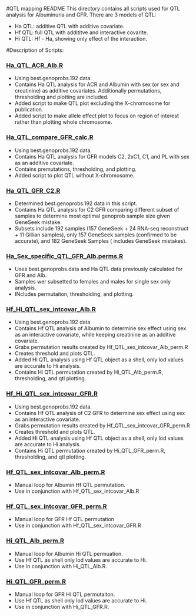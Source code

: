 #QTL mapping README
This directory contains all scripts used for QTL analysis for Albuminuria and GFR.
There are 3 models of QTL:
* Ha QTL: additive QTL with additive covariate.
* Hf QTL: full QTL with addititve and interactive covarite.
* Hi QTL: Hf - Ha, showing only effect of the interaction.

#Description of Scripts:
### [Ha_QTL_ACR_Alb.R](https://github.com/TheJacksonLaboratory/1415-Col4a5xDO-Project/blob/master/QTL_mapping/Ha_QTL_ACR_Alb.R)
* Using best.genoprobs.192 data.
* Contains Ha QTL analysis for ACR and Albumin with sex (or sex and creatinine) as additive covariates. Additionally permutations, thresholding and plotting are included. 
* Added script to make QTL plot excluding the X-chromosome for publication.
* Added script to make allele effect plot to focus on region of interest rather than plotting whole chromosome.

### [Ha_QTL_compare_GFR_calc.R](https://github.com/TheJacksonLaboratory/1415-Col4a5xDO-Project/blob/master/QTL_mapping/Ha_QTL_compare_GFR_calc.R)
* Using best.genoprobs.192 data.
* Contains Ha QTL analysis for GFR models C2, 2xC1, C1, and PL with sex as an additive covariate.
* Contains premutations, thresholding, and plotting.
* Added script to plot QTL without X-chromosome.

### [Ha_QTL_GFR_C2.R](https://github.com/TheJacksonLaboratory/1415-Col4a5xDO-Project/blob/master/QTL_mapping/Ha_QTL_GFR_C2.R)
* Determined best.genoprobs.192 data in this script.
* Contains Ha QTL analysis for C2 GFR comparing different subset of samples to determine most optimal genoprob sample size given GeneSeek mistake.
* Subsets include 192 samples (157 GeneSeek + 24 RNA-seq reconstruct + 11 Gillian samples), only 157 GeneSeek samples (confirmed to be accurate), and 182 GeneSeek Samples ( includes GeneSeek mistakes).

### [Ha_Sex_specific_QTL_GFR_Alb.perms.R](https://github.com/TheJacksonLaboratory/1415-Col4a5xDO-Project/blob/master/QTL_mapping/Ha_Sex_specific_QTL_GFR_Alb.perms.R)
* Uses best.genoprobs.data and Ha QTL data previously calculated for GFR and Alb.
* Samples wer subsetted to females and males for single sex only analysis.
* INcludes permutaiton, thresholding, and plotting.

### [Hf_Hi_QTL_sex_intcovar_Alb.R](https://github.com/TheJacksonLaboratory/1415-Col4a5xDO-Project/blob/master/QTL_mapping/Hf_Hi_QTL_sex_intcovar_Alb.R)
* Using best.genoprobs.192 data
* Contains Hf QTL analysis of Albumin to determine sex effect using sex as an interactive covariate, while keeping creatinine as an additive covariate.
* Grabs permutation results created by Hf_QTL_sex_intcovar_Alb_perm.R
* Creates threshold and plots QTL.
* Added Hi QTL analysis using Hf QTL object as a shell, only lod values are accurate to Hi analysis.
* Contains Hi QTL permutation created by Hi_QTL_Alb_perm.R, thresholding, and qtl plotting.

### [Hf_Hi_QTL_sex_intcovar_GFR.R](https://github.com/TheJacksonLaboratory/1415-Col4a5xDO-Project/blob/master/QTL_mapping/Hf_Hi_QTL_sex_intcovar_GFR.R)
* Using best.genoprobs.192 data.
* Contains Hf QTL analysis of C2 GFR to determine sex effect using sex as an interactive covariate.
* Grabs permutation results created by Hf_QTL_sex_intcovar_GFR_perm.R
* Creates threshold and plots QTL.
* Added Hi QTL analysis using Hf QTL object as a shell, only lod values are accurate to Hi analysis.
* Contains Hi QTL permutation created by Hi_QTL_GFR_perm.R, thresholding, and qtl plotting.

### [Hf_QTL_sex_intcovar_Alb_perm.R](https://github.com/TheJacksonLaboratory/1415-Col4a5xDO-Project/blob/master/QTL_mapping/Hf_QTL_sex_intcovar_Alb_perm.R)
* Manual loop for Albumin Hf QTL permutation.
* Use in conjunction with Hf_QTL_sex_intcovar_Alb.R

### [Hf_QTL_sex_intcovar_GFR_perm.R](https://github.com/TheJacksonLaboratory/1415-Col4a5xDO-Project/blob/master/QTL_mapping/Hf_QTL_sex_intcovar_GFR_perm.R)
* Manual loop for GFR Hf QTL permutation 
* Use in conjunction with Hf_QTL_sex_intcovar_GFR.R

### [Hi_QTL_Alb_perm.R](https://github.com/TheJacksonLaboratory/1415-Col4a5xDO-Project/blob/master/QTL_mapping/Hi_QTL_Alb_perm.R)
* Manual loop for Albumin Hi QTL permuation.
* Use Hf QTL as shell only lod values are accurate to Hi.
* Use in conjunction with Hi_QTL_Alb.R.

### [Hi_QTL_GFR_perm.R](https://github.com/TheJacksonLaboratory/1415-Col4a5xDO-Project/blob/master/QTL_mapping/Hi_QTL_GFR_perm.R)
* Manual loop for GFR Hi QTL permutaiton.
* Use Hf QTL as shell only lod values are accurate to Hi.
* Use in conjunction with Hi_QTL_GFR.R.
